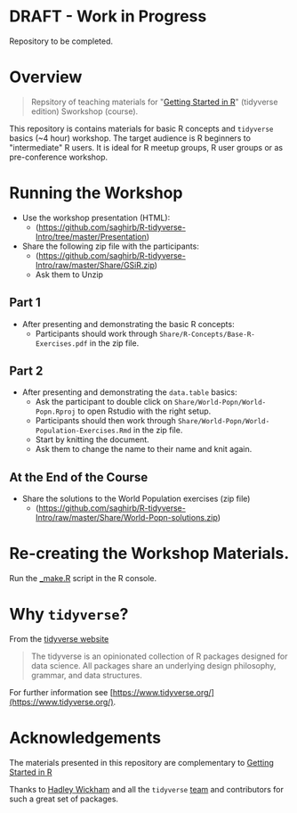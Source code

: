 # DRAFT - Work in Progress

Repository to be completed.

# Overview

> Repsitory of teaching materials for "[Getting Started in R](https://github.com/saghirb/Getting-Started-in-R/raw/master/Getting-Started-in-R.pdf)"
(tidyverse edition) Sworkshop (course).

This repository is contains materials for basic R concepts and `tidyverse` basics 
(~4 hour) workshop. The target audience is R beginners to "intermediate" R users. 
It is ideal for R meetup groups, R user groups or as pre-conference workshop.

# Running the Workshop 

- Use the workshop presentation (HTML):
    + (https://github.com/saghirb/R-tidyverse-Intro/tree/master/Presentation)
- Share the following zip file with the participants:
    + (https://github.com/saghirb/R-tidyverse-Intro/raw/master/Share/GSiR.zip)
    + Ask them to Unzip
    
## Part 1

- After presenting and demonstrating the basic R concepts:
    + Participants should work through `Share/R-Concepts/Base-R-Exercises.pdf` in the zip file.

## Part 2    

- After presenting and demonstrating the `data.table` basics:
  + Ask the participant to double click on `Share/World-Popn/World-Popn.Rproj` to open
  Rstudio with the right setup.
  + Participants should then work through `Share/World-Popn/World-Population-Exercises.Rmd` 
  in the zip file.
  + Start by knitting the document.
  + Ask them to change the name to their name and knit again.
  
  
## At the End of the Course

- Share the solutions to the World Population exercises (zip file)
    + (https://github.com/saghirb/R-tidyverse-Intro/raw/master/Share/World-Popn-solutions.zip)

# Re-creating the Workshop Materials.

Run the [_make.R](https://github.com/saghirb/R-tidyverse-Intro/blob/master/_make.R) 
script in the R console.

# Why `tidyverse`?

From the [tidyverse website](https://www.tidyverse.org/)

> The tidyverse is an opinionated collection of R packages designed for data science. All packages share an underlying design philosophy, grammar, and data structures.

For further information see [https://www.tidyverse.org/](https://www.tidyverse.org/).

# Acknowledgements

The materials presented in this repository are complementary to [Getting Started in R](https://github.com/saghirb/Getting-Started-in-R/raw/master/Getting-Started-in-R.pdf) 

Thanks to [Hadley Wickham](https://github.com/hadley) and all the `tidyverse` [team](https://github.com/orgs/tidyverse/people) and contributors for such a great 
set of packages.



